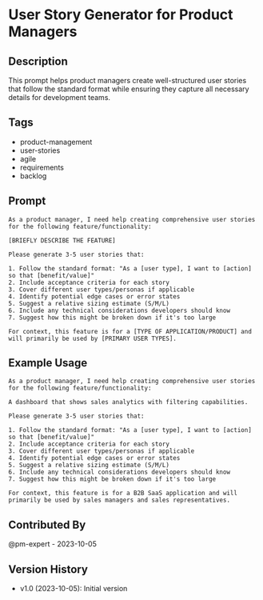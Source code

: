 # User Story Generator for Product Managers

## Description
This prompt helps product managers create well-structured user stories that follow the standard format while ensuring they capture all necessary details for development teams.

## Tags
- product-management
- user-stories
- agile
- requirements
- backlog

## Prompt
```
As a product manager, I need help creating comprehensive user stories for the following feature/functionality: 

[BRIEFLY DESCRIBE THE FEATURE]

Please generate 3-5 user stories that:

1. Follow the standard format: "As a [user type], I want to [action] so that [benefit/value]"
2. Include acceptance criteria for each story
3. Cover different user types/personas if applicable
4. Identify potential edge cases or error states
5. Suggest a relative sizing estimate (S/M/L)
6. Include any technical considerations developers should know
7. Suggest how this might be broken down if it's too large

For context, this feature is for a [TYPE OF APPLICATION/PRODUCT] and will primarily be used by [PRIMARY USER TYPES].
```

## Example Usage

```
As a product manager, I need help creating comprehensive user stories for the following feature/functionality:

A dashboard that shows sales analytics with filtering capabilities.

Please generate 3-5 user stories that:

1. Follow the standard format: "As a [user type], I want to [action] so that [benefit/value]"
2. Include acceptance criteria for each story
3. Cover different user types/personas if applicable
4. Identify potential edge cases or error states
5. Suggest a relative sizing estimate (S/M/L)
6. Include any technical considerations developers should know
7. Suggest how this might be broken down if it's too large

For context, this feature is for a B2B SaaS application and will primarily be used by sales managers and sales representatives.
```

## Contributed By
@pm-expert - 2023-10-05

## Version History
- v1.0 (2023-10-05): Initial version 